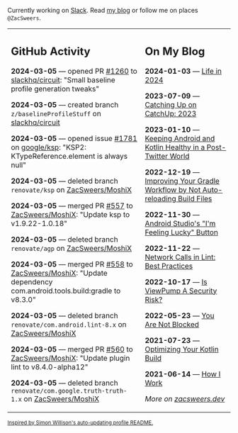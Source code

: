 Currently working on [Slack](https://slack.com/). Read [my blog](https://zacsweers.dev/) or follow me on places `@ZacSweers`.

<table><tr><td valign="top" width="60%">

## GitHub Activity
<!-- githubActivity starts -->
**2024-03-05** — opened PR [#1260](https://github.com/slackhq/circuit/pull/1260) to [slackhq/circuit](https://github.com/slackhq/circuit): "Small baseline profile generation tweaks"

**2024-03-05** — created branch `z/baselineProfileStuff` on [slackhq/circuit](https://github.com/slackhq/circuit)

**2024-03-05** — opened issue [#1781](https://github.com/google/ksp/issues/1781) on [google/ksp](https://github.com/google/ksp): "KSP2: KTypeReference.element is always null"

**2024-03-05** — deleted branch `renovate/ksp` on [ZacSweers/MoshiX](https://github.com/ZacSweers/MoshiX)

**2024-03-05** — merged PR [#557](https://github.com/ZacSweers/MoshiX/pull/557) to [ZacSweers/MoshiX](https://github.com/ZacSweers/MoshiX): "Update ksp to v1.9.22-1.0.18"

**2024-03-05** — deleted branch `renovate/agp` on [ZacSweers/MoshiX](https://github.com/ZacSweers/MoshiX)

**2024-03-05** — merged PR [#558](https://github.com/ZacSweers/MoshiX/pull/558) to [ZacSweers/MoshiX](https://github.com/ZacSweers/MoshiX): "Update dependency com.android.tools.build:gradle to v8.3.0"

**2024-03-05** — deleted branch `renovate/com.android.lint-8.x` on [ZacSweers/MoshiX](https://github.com/ZacSweers/MoshiX)

**2024-03-05** — merged PR [#560](https://github.com/ZacSweers/MoshiX/pull/560) to [ZacSweers/MoshiX](https://github.com/ZacSweers/MoshiX): "Update plugin lint to v8.4.0-alpha12"

**2024-03-05** — deleted branch `renovate/com.google.truth-truth-1.x` on [ZacSweers/MoshiX](https://github.com/ZacSweers/MoshiX)
<!-- githubActivity ends -->
</td><td valign="top" width="40%">

## On My Blog
<!-- blog starts -->
**2024-01-03** — [Life in 2024](https://www.zacsweers.dev/life-in-2024/)

**2023-07-09** — [Catching Up on CatchUp: 2023](https://www.zacsweers.dev/catching-up-on-catchup-2023/)

**2023-01-10** — [Keeping Android and Kotlin Healthy in a Post-Twitter World](https://www.zacsweers.dev/keeping-android-healthy/)

**2022-12-19** — [Improving Your Gradle Workflow by Not Auto-reloading Build Files](https://www.zacsweers.dev/improving-your-workflow-by-not-auto-reloading-build-files/)

**2022-11-30** — [Android Studio's "I'm Feeling Lucky" Button](https://www.zacsweers.dev/android-studios-im-feeling-lucky-button/)

**2022-11-22** — [Network Calls in Lint: Best Practices](https://www.zacsweers.dev/network-calls-in-lint-best-practices/)

**2022-10-17** — [Is ViewPump A Security Risk?](https://www.zacsweers.dev/is-viewpump-a-security-risk/)

**2022-05-23** — [You Are Not Blocked](https://www.zacsweers.dev/you-are-not-blocked/)

**2021-07-23** — [Optimizing Your Kotlin Build](https://www.zacsweers.dev/optimizing-your-kotlin-build/)

**2021-06-14** — [How I Work](https://www.zacsweers.dev/how-i-work/)
<!-- blog ends -->
_More on [zacsweers.dev](https://zacsweers.dev/)_
</td></tr></table>

<sub><a href="https://simonwillison.net/2020/Jul/10/self-updating-profile-readme/">Inspired by Simon Willison's auto-updating profile README.</a></sub>